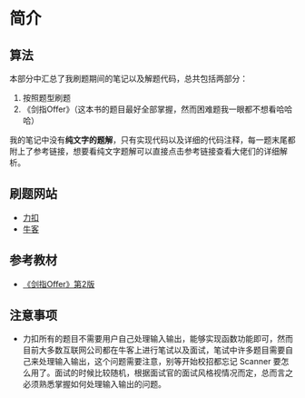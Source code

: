 # 简介

## 算法

本部分中汇总了我刷题期间的笔记以及解题代码，总共包括两部分：

1. 按照题型刷题
2. 《剑指Offer》（这本书的题目最好全部掌握，然而困难题我一眼都不想看哈哈哈）

我的笔记中没有**纯文字的题解**，只有实现代码以及详细的代码注释，每一题末尾都附上了参考链接，想要看纯文字题解可以直接点击参考链接查看大佬们的详细解析。

## 刷题网站

* [力扣](https://leetcode-cn.com/)
* [牛客](https://www.nowcoder.com/activity/oj)

## 参考教材

* [《剑指Offer》第2版](https://book.douban.com/subject/27008702/)

## 注意事项

* 力扣所有的题目不需要用户自己处理输入输出，能够实现函数功能即可，然而目前大多数互联网公司都在牛客上进行笔试以及面试，笔试中许多题目需要自己来处理输入输出，这个问题需要注意，别等开始校招都忘记 Scanner 要怎么用了。面试的时候比较随机，根据面试官的面试风格视情况而定，总而言之必须熟悉掌握如何处理输入输出的问题。


